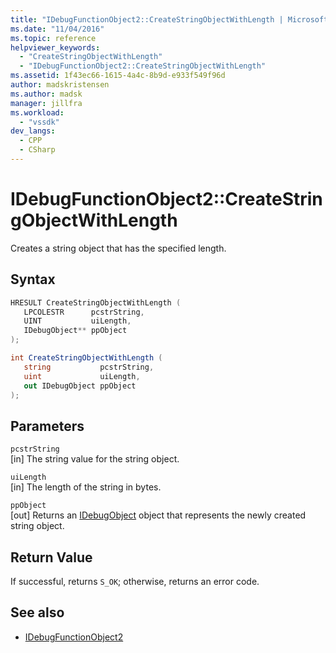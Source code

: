 ```yaml
---
title: "IDebugFunctionObject2::CreateStringObjectWithLength | Microsoft Docs"
ms.date: "11/04/2016"
ms.topic: reference
helpviewer_keywords:
  - "CreateStringObjectWithLength"
  - "IDebugFunctionObject2::CreateStringObjectWithLength"
ms.assetid: 1f43ec66-1615-4a4c-8b9d-e933f549f96d
author: madskristensen
ms.author: madsk
manager: jillfra
ms.workload:
  - "vssdk"
dev_langs:
  - CPP
  - CSharp
---
```

# IDebugFunctionObject2::CreateStringObjectWithLength
Creates a string object that has the specified length.

## Syntax

```cpp
HRESULT CreateStringObjectWithLength (
   LPCOLESTR      pcstrString,
   UINT           uiLength,
   IDebugObject** ppObject
);
```

```csharp
int CreateStringObjectWithLength (
   string           pcstrString,
   uint             uiLength,
   out IDebugObject ppObject
);
```

## Parameters
`pcstrString`\
[in] The string value for the string object.

`uiLength`\
[in] The length of the string in bytes.

`ppObject`\
[out] Returns an [IDebugObject](../../../extensibility/debugger/reference/idebugobject.md) object that represents the newly created string object.

## Return Value
 If successful, returns `S_OK`; otherwise, returns an error code.

## See also
- [IDebugFunctionObject2](../../../extensibility/debugger/reference/idebugfunctionobject2.md)